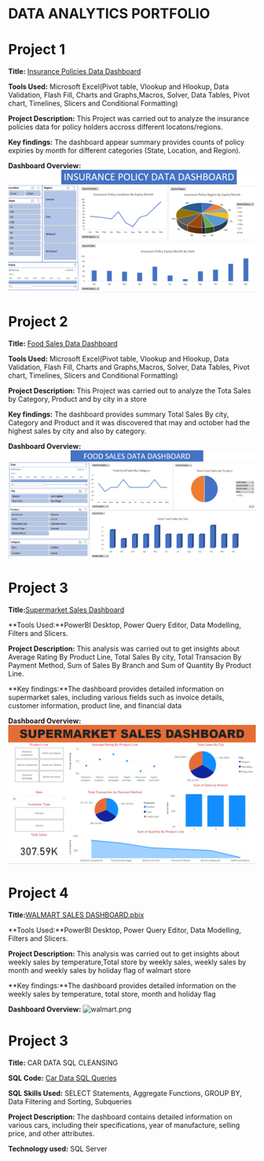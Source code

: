 # DATA ANALYTICS PORTFOLIO
# Project 1
**Title:** [Insurance Policies Data Dashboard](https://github.com/tosinmulero/tosinmulero.github.io/blob/main/Insurance%20Policies%20Data%20Dashboard.xlsx)

**Tools Used:** Microsoft Excel(Pivot table, Vlookup and Hlookup, Data Validation, Flash Fill, Charts and Graphs,Macros, Solver, Data Tables, Pivot chart, Timelines, Slicers and Conditional Formatting)
 
**Project Description:** This Project was carried out to analyze the insurance policies data for policy holders accross different locatons/regions.
 
**Key findings:** The dashboard appear  summary  provides counts of policy expiries by month for different categories (State, Location, and Region).

**Dashboard Overview:**
![Insurance](Insurance.png)

# Project 2
**Title:** [Food Sales Data Dashboard](https://github.com/tosinmulero/tosinmulero.github.io/blob/main/Food%20Sales%20Data%20Dashboard.xlsx)

**Tools Used:** Microsoft Excel(Pivot table, Vlookup and Hlookup, Data Validation, Flash Fill, Charts and Graphs,Macros, Solver, Data Tables, Pivot chart, Timelines, Slicers and Conditional Formatting)
 
**Project Description:** This Project was carried out to analyze the Tota Sales by Category, Product and by city in a store
 
**Key findings:** The dashboard  provides summary  Total Sales By city, Category and Product and it was discovered that may and october had the highest sales by city and also by category.

**Dashboard Overview:**
![Food](Food.png)



# Project 3

**Title:**[Supermarket Sales Dashboard](https://github.com/tosinmulero/tosinmulero.github.io/blob/main/Insurance%20Policies%20Data%20Dashboard.xlsx)

**Tools Used:**PowerBI Desktop, Power Query Editor, Data Modelling, Filters and Slicers.
 
**Project Description:** This analysis was carried out to get insights about Average Rating By Product Line, Total Sales By city, Total Transacion By Payment Method, Sum of Sales By Branch and Sum of Quantity By Product Line.
  
**Key findings:**The dashboard provides detailed information on supermarket sales, including various fields such as invoice details, customer information, product line, and financial data

**Dashboard Overview:**
![Supermarket](Supermarket.png)


# Project 4
**Title:**[WALMART SALES DASHBOARD.pbix](https://github.com/tosinmulero/tosinmulero.github.io/blob/main/WALMART%20SALES%20DASHBOARD.pbix)

**Tools Used:**PowerBI Desktop, Power Query Editor, Data Modelling, Filters and Slicers.
 
**Project Description:** This analysis was carried out to get insights about weekly sales by temperature,Total store by weekly sales, weekly sales by month and weekly sales by holiday flag of walmart store
  
**Key findings:**The dashboard provides detailed information on the weekly sales by temperature, total store, month and holiday flag

**Dashboard Overview:**
![walmart.png](walmart.png.png)




# Project 3

**Title:** CAR DATA SQL CLEANSING
 
**SQL Code:** [Car Data SQL Queries](https://github.com/tosinmulero/tosinmulero.github.io/blob/main/CAR_DATA.sql)
 
**SQL Skills Used:** SELECT Statements, Aggregate Functions, GROUP BY, Data Filtering and Sorting, Subqueries
 
**Project Description:** The dashboard contains detailed information on various cars, including their specifications, year of manufacture, selling price, and other attributes. 
 
**Technology used:** SQL Server
